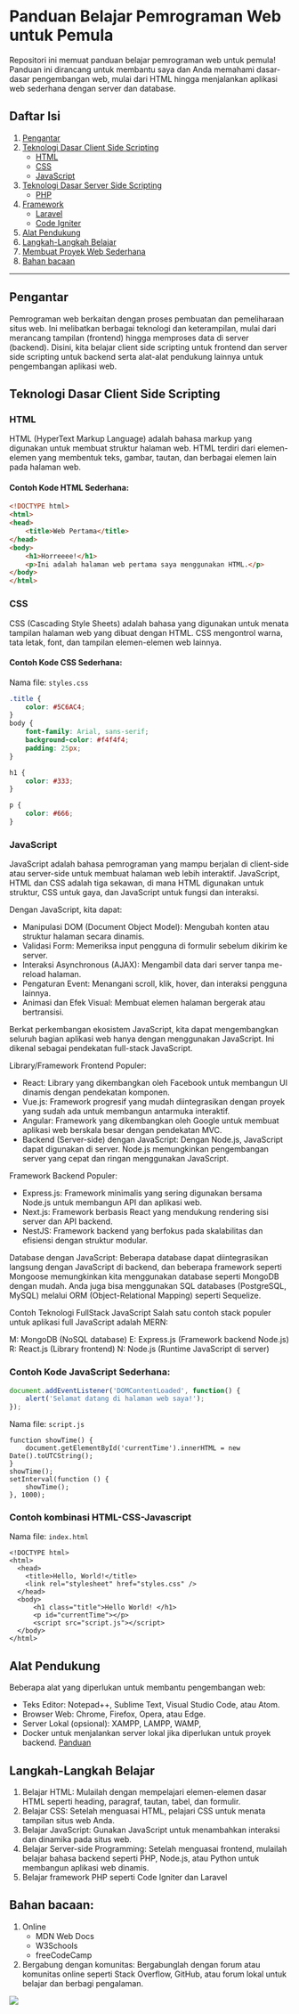 # Panduan Belajar Pemrograman Web untuk Pemula

Repositori ini memuat panduan belajar pemrograman web untuk pemula! Panduan ini dirancang untuk membantu saya dan Anda memahami dasar-dasar pengembangan web, mulai dari HTML hingga menjalankan aplikasi web sederhana dengan server dan database.

## Daftar Isi
1. [Pengantar](#pengantar)
2. [Teknologi Dasar Client Side Scripting](#teknologi-dasar-client-side-scripting)
   - [HTML](#html)
   - [CSS](#css)
   - [JavaScript](#javascript)
3. [Teknologi Dasar Server Side Scripting](#teknologi-dasar-server-side-scripting)
   - [PHP](#php)
4. [Framework](#framework)
   - [Laravel](#laravel)
   - [Code Igniter](#code-igniter)
5. [Alat Pendukung](#alat-pendukung)
6. [Langkah-Langkah Belajar](#langkah-langkah-belajar)
7. [Membuat Proyek Web Sederhana](#membuat-proyek-web-sederhana)
8. [Bahan bacaan](#bahan-bacaan)
---

## Pengantar

Pemrograman web berkaitan dengan proses pembuatan dan pemeliharaan situs web. Ini melibatkan berbagai teknologi dan keterampilan, mulai dari merancang tampilan (frontend) hingga memproses data di server (backend). Disini, kita belajar client side scripting untuk frontend dan server side scripting untuk backend serta alat-alat pendukung lainnya untuk pengembangan aplikasi web.

## Teknologi Dasar Client Side Scripting

### HTML
HTML (HyperText Markup Language) adalah bahasa markup yang digunakan untuk membuat struktur halaman web. HTML terdiri dari elemen-elemen yang membentuk teks, gambar, tautan, dan berbagai elemen lain pada halaman web.

#### Contoh Kode HTML Sederhana:
```html
<!DOCTYPE html>
<html>
<head>
    <title>Web Pertama</title>
</head>
<body>
    <h1>Horreeee!</h1>
    <p>Ini adalah halaman web pertama saya menggunakan HTML.</p>
</body>
</html>
```

### CSS
CSS (Cascading Style Sheets) adalah bahasa yang digunakan untuk menata tampilan halaman web yang dibuat dengan HTML. CSS mengontrol warna, tata letak, font, dan tampilan elemen-elemen web lainnya.

#### Contoh Kode CSS Sederhana:
Nama file: `styles.css`
```css
.title {
	color: #5C6AC4;
}
body {
    font-family: Arial, sans-serif;
    background-color: #f4f4f4;
    padding: 25px;
}

h1 {
    color: #333;
}

p {
    color: #666;
}
```
### JavaScript
JavaScript adalah bahasa pemrograman yang mampu berjalan di client-side atau server-side untuk membuat halaman web lebih interaktif. JavaScript, HTML dan CSS adalah tiga sekawan, di mana HTML digunakan untuk struktur, CSS untuk gaya, dan JavaScript untuk fungsi dan interaksi.

Dengan JavaScript, kita dapat:
- Manipulasi DOM (Document Object Model): Mengubah konten atau struktur halaman secara dinamis.
- Validasi Form: Memeriksa input pengguna di formulir sebelum dikirim ke server.
- Interaksi Asynchronous (AJAX): Mengambil data dari server tanpa me-reload halaman.
- Pengaturan Event: Menangani scroll, klik, hover, dan interaksi pengguna lainnya.
- Animasi dan Efek Visual: Membuat elemen halaman bergerak atau bertransisi.

Berkat perkembangan ekosistem JavaScript, kita dapat  mengembangkan seluruh bagian aplikasi web hanya dengan menggunakan JavaScript. Ini dikenal sebagai pendekatan full-stack JavaScript.

Library/Framework Frontend Populer:
- React: Library yang dikembangkan oleh Facebook untuk membangun UI dinamis dengan pendekatan komponen.
- Vue.js: Framework progresif yang mudah diintegrasikan dengan proyek yang sudah ada untuk membangun antarmuka interaktif.
- Angular: Framework yang dikembangkan oleh Google untuk membuat aplikasi web berskala besar dengan pendekatan MVC.
- Backend (Server-side) dengan JavaScript: Dengan Node.js, JavaScript dapat digunakan di server. Node.js memungkinkan pengembangan server yang cepat dan ringan menggunakan JavaScript.

Framework Backend Populer:
- Express.js: Framework minimalis yang sering digunakan bersama Node.js untuk membangun API dan aplikasi web.
- Next.js: Framework berbasis React yang mendukung rendering sisi server dan API backend.
- NestJS: Framework backend yang berfokus pada skalabilitas dan efisiensi dengan struktur modular.

Database dengan JavaScript: 
Beberapa database dapat diintegrasikan langsung dengan JavaScript di backend, dan beberapa framework seperti Mongoose memungkinkan kita menggunakan database seperti MongoDB dengan mudah. Anda juga bisa menggunakan SQL databases (PostgreSQL, MySQL) melalui ORM (Object-Relational Mapping) seperti Sequelize.

Contoh Teknologi FullStack  JavaScript
Salah satu contoh stack populer untuk aplikasi full JavaScript adalah MERN:

M: MongoDB (NoSQL database)
E: Express.js (Framework backend Node.js)
R: React.js (Library frontend)
N: Node.js (Runtime JavaScript di server)

### Contoh Kode JavaScript Sederhana:
```javascript
document.addEventListener('DOMContentLoaded', function() {
    alert('Selamat datang di halaman web saya!');
});
```
Nama file: `script.js`
```
function showTime() {
	document.getElementById('currentTime').innerHTML = new Date().toUTCString();
}
showTime();
setInterval(function () {
	showTime();
}, 1000);
```
### Contoh kombinasi HTML-CSS-Javascript
Nama file: `index.html`
```
<!DOCTYPE html>
<html>
  <head>
    <title>Hello, World!</title>
    <link rel="stylesheet" href="styles.css" />
  </head>
  <body>
      <h1 class="title">Hello World! </h1>
      <p id="currentTime"></p>
      <script src="script.js"></script>
  </body>
</html>
```
## Alat Pendukung
Beberapa alat yang diperlukan untuk membantu pengembangan web:

- Teks Editor: Notepad++, Sublime Text, Visual Studio Code, atau Atom.
- Browser Web: Chrome, Firefox, Opera, atau Edge.
- Server Lokal (opsional): XAMPP, LAMPP, WAMP,
- Docker untuk menjalankan server lokal jika diperlukan untuk proyek backend. [Panduan](https://github.com/erickpaulus/web-programming/blob/main/Docker.md)

## Langkah-Langkah Belajar
1. Belajar HTML: Mulailah dengan mempelajari elemen-elemen dasar HTML seperti heading, paragraf, tautan, tabel, dan formulir.
2. Belajar CSS: Setelah menguasai HTML, pelajari CSS untuk menata tampilan situs web Anda.
3. Belajar JavaScript: Gunakan JavaScript untuk menambahkan interaksi dan dinamika pada situs web.
4. Belajar Server-side Programming: Setelah menguasai frontend, mulailah belajar bahasa backend seperti PHP, Node.js, atau Python untuk membangun aplikasi web dinamis.
5. Belajar framework PHP seperti Code Igniter dan Laravel

## Bahan bacaan:
1. Online
   - MDN Web Docs
   - W3Schools
   - freeCodeCamp
2. Bergabung dengan komunitas: Bergabunglah dengan forum atau komunitas online seperti Stack Overflow, GitHub, atau forum lokal untuk belajar dan berbagi pengalaman.

<a href="https://visitorbadge.io/status?path=https%3A%2F%2Fgithub.com%2Ferickpaulus%2F"><img src="https://api.visitorbadge.io/api/visitors?path=https%3A%2F%2Fgithub.com%2Ferickpaulus%2F&label=VISITORS&countColor=%23263759" /></a>
    
